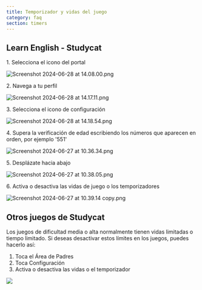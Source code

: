 ```yaml
---
title: Temporizador y vidas del juego
category: faq
section: timers
---
```

## Learn English \- Studycat


1\. Selecciona el icono del portal

![Screenshot 2024-06-28 at 14.08.00.png](https://help.studycat.com/hc/article_attachments/34341801981977)

2\. Navega a tu perfil

![Screenshot 2024-06-28 at 14.17.11.png](https://help.studycat.com/hc/article_attachments/34341801989401)


3\. Selecciona el icono de configuración

![Screenshot 2024-06-28 at 14.18.54.png](https://help.studycat.com/hc/article_attachments/34341801998361)

4\. Supera la verificación de edad escribiendo los números que aparecen en orden, por ejemplo '551'

![Screenshot 2024-06-27 at 10.36.34.png](https://help.studycat.com/hc/article_attachments/34277789492249)

5\. Desplázate hacia abajo

![Screenshot 2024-06-27 at 10.38.05.png](https://help.studycat.com/hc/article_attachments/34277789494937)

6\. Activa o desactiva las vidas de juego o los temporizadores

![Screenshot 2024-06-27 at 10.39.14 copy.png](https://help.studycat.com/hc/article_attachments/34277789497369)


## Otros juegos de Studycat




Los juegos de dificultad media o alta normalmente tienen vidas limitadas o tiempo limitado. Si deseas desactivar estos límites en los juegos, puedes hacerlo así:


1. Toca el Área de Padres
2. Toca Configuración
3. Activa o desactiva las vidas o el temporizador




![](https://help.studycat.com/hc/article_attachments/27187505863193)